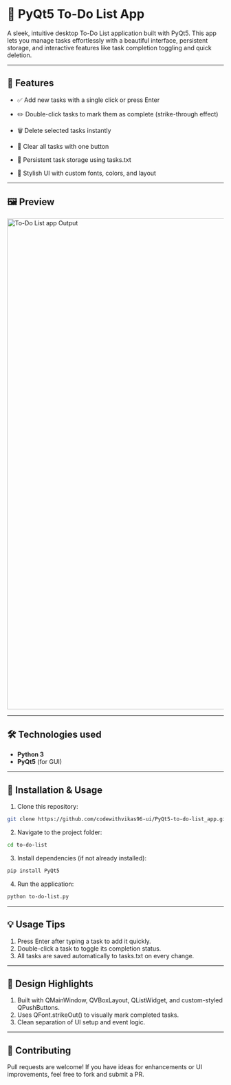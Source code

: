 # 📝 PyQt5 To-Do List App
A sleek, intuitive desktop To-Do List application built with PyQt5. This app lets you manage tasks effortlessly with a beautiful interface, persistent storage, and interactive features like task completion toggling and quick deletion.

---

## 🚀 Features
- ✅ Add new tasks with a single click or press Enter

- ✏️ Double-click tasks to mark them as complete (strike-through effect)

- 🗑️ Delete selected tasks instantly

- 🧹 Clear all tasks with one button

- 💾 Persistent task storage using tasks.txt

- 🎨 Stylish UI with custom fonts, colors, and layout

---

## 🖼️ Preview
<img width="1920" height="1140" alt="To-Do List app Output" src="https://github.com/user-attachments/assets/85c999c6-b940-48ba-9a8c-22e29596116a" />

---

## 🛠️ Technologies used
- **Python 3**
- **PyQt5** (for GUI)

---

## 🚀 Installation & Usage
1. Clone this repository:
```bash
git clone https://github.com/codewithvikas96-ui/PyQt5-to-do-list_app.git
```
2. Navigate to the project folder:
```bash
cd to-do-list
```
3. Install dependencies (if not already installed):
```bash
pip install PyQt5
```
4. Run the application:
```bash
python to-do-list.py
```

---

## 💡 Usage Tips
1. Press Enter after typing a task to add it quickly.
2. Double-click a task to toggle its completion status.
3. All tasks are saved automatically to tasks.txt on every change.

---


## 🧠 Design Highlights
1. Built with QMainWindow, QVBoxLayout, QListWidget, and custom-styled QPushButtons.
2. Uses QFont.strikeOut() to visually mark completed tasks.
3. Clean separation of UI setup and event logic.

---

## 🙌 Contributing
Pull requests are welcome! If you have ideas for enhancements or UI improvements, feel free to fork and submit a PR.
